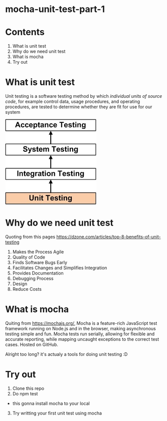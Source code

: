 # mocha-unit-test-part-1

# Contents
1. What is unit test
2. Why do we need unit test
3. What is mocha
4. Try out

# What is unit test
Unit testing is a software testing method by which *individual units of source code*, for example control data, usage procedures, and operating procedures, are tested to determine whether they are fit for use for our system

![Testing level](unittesting.jpg)

# Why do we need unit test
Quoting from this pages https://dzone.com/articles/top-8-benefits-of-unit-testing
1. Makes the Process Agile
2. Quality of Code
3. Finds Software Bugs Early
4. Facilitates Changes and Simplifies Integration
5. Provides Documentation
6. Debugging Process
7. Design
8. Reduce Costs

# What is mocha
Quiting from https://mochajs.org/, 
Mocha is a feature-rich JavaScript test framework running on Node.js and in the browser, making asynchronous testing simple and fun. Mocha tests run serially, allowing for flexible and accurate reporting, while mapping uncaught exceptions to the correct test cases. Hosted on GitHub.

Alright too long? it's actualy a tools for doing unit testing :D

# Try out
1. Clone this repo
2. Do npm test
- this gonna install mocha to your local
3. Try writting your first unit test using mocha
